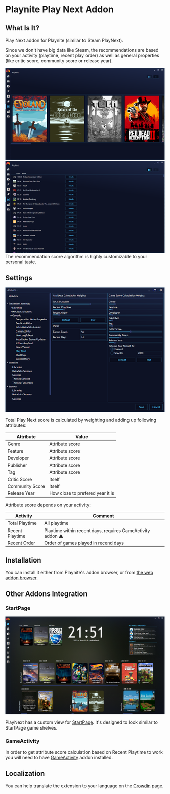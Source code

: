 ﻿# Playnite Play Next Addon
## What Is It?
Play Next addon for Playnite (similar to Steam PlayNext).

Since we don't have big data like Steam, the recommendations are based on your activity (playtime, recent play order) as well as general properties (like critic score, community score or release year).

![Main NextPlay view screenshot](/ci/screenshots/01.jpg)
![Main NextPlay view screenshot](/ci/screenshots/02.jpg)
The recommendation score algorithm is highly customizable to your personal taste.

## Settings
![Main NextPlay view screenshot](/ci/screenshots/03.jpg)

Total Play Next score is calculated by weighting and adding up following attributes:

| Attribute | Value |
| --------- | ---------- |
| Genre | Attribute score |
| Feature | Attribute score |
| Developer | Attribute score |
| Publisher | Attribute score |
| Tag | Attribute score |
| Critic Score | Itself |
| Community Score | Itself |
| Release Year | How close to prefered year it is |

Attribute score depends on your activity:

| Activity | Comment |
| --------- | ---------- |
| Total Playtime | All playtime |
| Recent Playtime | Playtime within recent days, requires GameActivity addon ⚠️ |
| Recent Order | Order of games played in recend days |

## Installation
You can install it either from Playnite's addon browser, or from [the web addon browser](https://playnite.link/addons.html#SparrowBrain_PlayNext).

## Other Addons Integration
### StartPage
![Main NextPlay view screenshot](/ci/screenshots/04.jpg)

PlayNext has a custom view for [StartPage](https://github.com/felixkmh/StartPage-for-Playnite). It's designed to look similar to StartPage game shelves.

### GameActivity
In order to get attribute score calculation based on Recent Playtime to work you will need to have [GameActivity](https://github.com/Lacro59/playnite-gameactivity-plugin) addon installed.

## Localization
You can help translate the extension to your language on the [Crowdin](https://crowdin.com/project/sparrowbrain-playnite-playnext) page.

